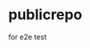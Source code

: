 # publicrepo
for e2e test

































































































































































































































































































































































































































































































































































































































































































































































































































































































































































































































































































































































































































































































































































































































































































































































































































































































































































































































































































































































































































































































































































































































































































































































































































































































































































































































































































































































































































































































































































































































































































































































































































































































































































































































































































































































































































































































































































































































































































































































































































































































































































































































































































































































































































































































































